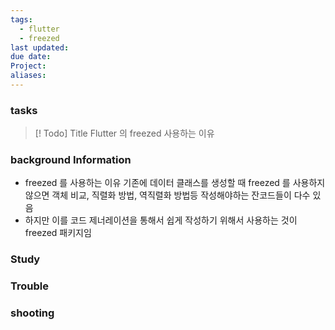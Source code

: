 ```yaml
---
tags:
  - flutter
  - freezed
last updated: 
due date: 
Project: 
aliases:
---
```


### tasks

> [! Todo] Title
> Flutter 의 freezed 사용하는 이유
>

### background Information

- freezed 를 사용하는 이유 기존에 데이터 클래스를 생성할 때  freezed 를 사용하지 않으면 객체 비교, 직렬화 방법, 역직렬화 방법등 작성해야하는 잔코드들이 다수 있음
- 하지만 이를 코드 제너레이션을 통해서 쉽게 작성하기 위해서 사용하는 것이 freezed 패키지임




### Study



### Trouble





### shooting
